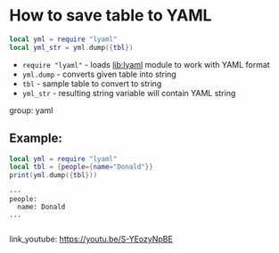 # How to save table to YAML

```lua
local yml = require "lyaml"
local yml_str = yml.dump({tbl})
```

- `require "lyaml"` - loads [lib:lyaml](https://onelinerhub.com/lua/install-yaml-lyaml-module-with-luarocks) module to work with YAML format
- `yml.dump` - converts given table into string
- `tbl` - sample table to convert to string
- `yml_str` - resulting string variable will contain YAML string

group: yaml

## Example: 
```lua
local yml = require "lyaml"
local tbl = {people={name="Donald"}}
print(yml.dump({tbl}))
```
```
---
people:
  name: Donald
...


```

link_youtube: https://youtu.be/S-YEozyNpBE
